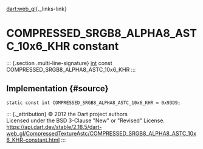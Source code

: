 [dart:web\_gl](../../dart-web_gl/dart-web_gl-library){._links-link}

COMPRESSED\_SRGB8\_ALPHA8\_ASTC\_10x6\_KHR constant
===================================================

::: {.section .multi-line-signature}
[int](../../dart-core/int-class) const
COMPRESSED\_SRGB8\_ALPHA8\_ASTC\_10x6\_KHR
:::

Implementation {#source}
--------------

``` {.language-dart data-language="dart"}
static const int COMPRESSED_SRGB8_ALPHA8_ASTC_10x6_KHR = 0x93D9;
```

::: {._attribution}
© 2012 the Dart project authors\
Licensed under the BSD 3-Clause \"New\" or \"Revised\" License.\
<https://api.dart.dev/stable/2.18.5/dart-web_gl/CompressedTextureAstc/COMPRESSED_SRGB8_ALPHA8_ASTC_10x6_KHR-constant.html>
:::
